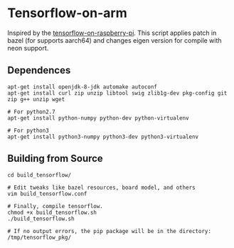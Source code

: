 # Tensorflow-on-arm

Inspired by the [tensorflow-on-raspberry-pi](https://github.com/samjabrahams/tensorflow-on-raspberry-pi).
This script applies patch in bazel (for supports aarch64) and changes eigen version for compile with neon support.

## Dependences
```shell
apt-get install openjdk-8-jdk automake autoconf
apt-get install curl zip unzip libtool swig zlib1g-dev pkg-config git zip g++ unzip wget

# For python2.7
apt-get install python-numpy python-dev python-virtualenv
 
# For python3
apt-get install python3-numpy python3-dev python3-virtualenv
```
## Building from Source
```shell
cd build_tensorflow/

# Edit tweaks like bazel resources, board model, and others
vim build_tensorflow.conf

# Finally, compile tensorflow.
chmod +x build_tensorflow.sh
./build_tensorflow.sh

# If no output errors, the pip package will be in the directory: /tmp/tensorflow_pkg/ 
```
